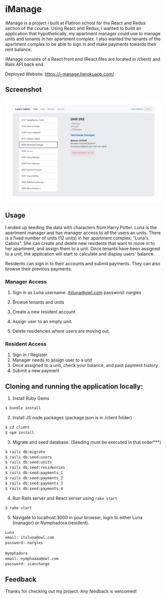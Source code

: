 # iManage

iManage is a project I built at Flatiron school for the React and Redux section of the course. Using React and Redux, I wanted to build an application that hypothetically, my apartment manager could use to manage units and tenants in her apartment complex. I also wanted the tenants of the apartment complex to be able to sign in and make payments towards their rent balance.

iManage consists of a React front end (React files are located in /client) and Rails API back end.

Deployed Website: https://i-manage.herokuapp.com/ 

## Screenshot

![](i-manage.webp)

## Usage

I ended up seeding the data with characters from Harry Potter. Luna is the apartment manager and has manager access to all the users an units. There is a fixed number of units (12 units) in her apartment complex, "Luna's Cabins". She can create and delete new residents that want to move in to her apartment, and assign them to a unit. Once tenants have been assigned to a unit, the application will start to calculate and display users' balance.

Residents can sign in to their accounts and submit payments. They can also browse their previous payments.

### Manager Access

1. Sign in as Luna
username: itsluna@owl.com
password: nargles

2. Browse tenants and units
3. Create a new resident account
4. Assign user to an empty unit.
5. Delete residencies where users are moving out.

### Resident Access

1. Sign in / Register
2. Manager needs to assign user to a unit
3. Once assigned to a unit, check your balance, and past payment history
4. Submit a new payment

## Cloning and running the application locally:

1. Install Ruby Gems

```bash
$ bundle install
```

2. Install JS node packages (package.json is in /client folder)

```bash
$ cd client
$ npm install
```

3. Migrate and seed database. (Seeding must be executed in that order***)

```bash
$ rails db:migrate
$ rails db:seed:users
$ rails db:seed:units
$ rails db:seed:residencies
$ rails db:seed:payments_1
$ rails db:seed:payments_2
$ rails db:seed:payments_3
$ rails db:seed:payments_4
```

4. Run Rails server and React server using `rake start`

```bash
$ rake start
```

5. Navigate to localhost:3000 in your browser, login to either Luna (manager) or Nymphadora (resident).

```bash
Luna 
email: itsluna@owl.com
password: nargles

Nymphadora
email: nymphaaaa@owl.com
password: icanchange
```

## Feedback 

Thanks for checking out my project. Any feedback is welcomed!

